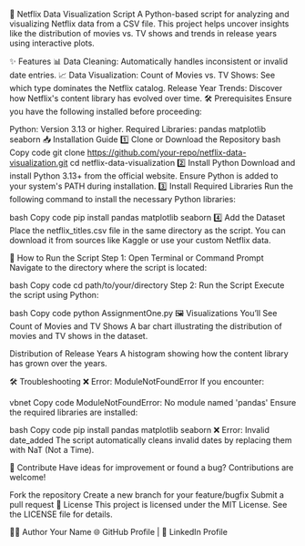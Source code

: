 🎥 Netflix Data Visualization Script
A Python-based script for analyzing and visualizing Netflix data from a CSV file. This project helps uncover insights like the distribution of movies vs. TV shows and trends in release years using interactive plots.

✨ Features
📊 Data Cleaning: Automatically handles inconsistent or invalid date entries.
📈 Data Visualization:
Count of Movies vs. TV Shows: See which type dominates the Netflix catalog.
Release Year Trends: Discover how Netflix's content library has evolved over time.
🛠️ Prerequisites
Ensure you have the following installed before proceeding:

Python: Version 3.13 or higher.
Required Libraries:
pandas
matplotlib
seaborn
📥 Installation Guide
1️⃣ Clone or Download the Repository
bash
Copy code
git clone https://github.com/your-repo/netflix-data-visualization.git
cd netflix-data-visualization
2️⃣ Install Python
Download and install Python 3.13+ from the official website.
Ensure Python is added to your system's PATH during installation.
3️⃣ Install Required Libraries
Run the following command to install the necessary Python libraries:

bash
Copy code
pip install pandas matplotlib seaborn
4️⃣ Add the Dataset
Place the netflix_titles.csv file in the same directory as the script. You can download it from sources like Kaggle or use your custom Netflix data.

🚀 How to Run the Script
Step 1: Open Terminal or Command Prompt
Navigate to the directory where the script is located:

bash
Copy code
cd path/to/your/directory
Step 2: Run the Script
Execute the script using Python:

bash
Copy code
python AssignmentOne.py
🖼️ Visualizations You’ll See
Count of Movies and TV Shows
A bar chart illustrating the distribution of movies and TV shows in the dataset.

Distribution of Release Years
A histogram showing how the content library has grown over the years.

🛠️ Troubleshooting
❌ Error: ModuleNotFoundError
If you encounter:

vbnet
Copy code
ModuleNotFoundError: No module named 'pandas'
Ensure the required libraries are installed:

bash
Copy code
pip install pandas matplotlib seaborn
❌ Error: Invalid date_added
The script automatically cleans invalid dates by replacing them with NaT (Not a Time).

🙌 Contribute
Have ideas for improvement or found a bug? Contributions are welcome!

Fork the repository
Create a new branch for your feature/bugfix
Submit a pull request
📝 License
This project is licensed under the MIT License. See the LICENSE file for details.

👩‍💻 Author
Your Name
🌐 GitHub Profile | 💼 LinkedIn Profile
